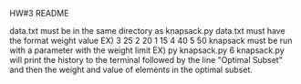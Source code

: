 HW#3 README

data.txt must be in the same directory as knapsack.py
    data.txt must have the format weight value
    EX) 
        3 25
        2 20
        1 15
        4 40
        5 50
knapsack must be run with a parameter with the weight limit
EX) py knapsack.py 6
knapsack.py will print the history to the terminal followed by the line
"Optimal Subset" and then the weight and value of elements in the optimal subset.
